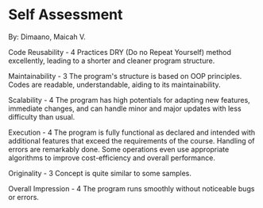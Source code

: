 # Self Assessment

By: Dimaano, Maicah V.

Code Reusability - 4 Practices DRY (Do no Repeat Yourself) method excellently, leading to a shorter and cleaner program structure.

Maintainability - 3 The program's structure is based on OOP principles. Codes are readable, understandable, aiding to its maintainability. 

Scalability - 4 The program has high potentials for adapting new features, immediate changes, and can handle minor and major updates with less difficulty than usual.

Execution - 4 The program is fully functional as declared and intended with additional features that exceed the requirements of the course. Handling of errors are remarkably done. Some operations even use appropriate algorithms to improve cost-efficiency and overall performance.

Originality - 3 Concept is quite similar to some samples.

Overall Impression - 4 The program runs smoothly without noticeable bugs or errors.
